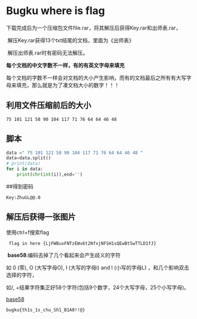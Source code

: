

# Bugku where is flag 

下载完成后为一个压缩包文件file.rar，将其解压后获得Key.rar和出师表.rar，

​	解压Key.rar获得13个txt结尾的文档，里面为《出师表》

​	解压出师表.rar时有密码无法解压。



**每个文档的中文字数不一样，有的有英文字母来填充**

​	每个文档的字数不一样会对文档的大小产生影响，而有的文档最后之所有有大写字母来填充，那么就是为了凑文档大小的数字！！！



## 利用文件压缩前后的大小

```
75 101 121 58 90 104 117 71 76 64 64 46 48
```

## 脚本

```python
data =" 75 101 121 58 90 104 117 71 76 64 64 46 48 "
data=data.split()
# print(data)
for i in data:
    print(chr(int(i)),end='')
```

##得到密码

```
Key:ZhuGL@@.0
```

## 解压后获得一张图片

使用ctrl+f搜索flag

```
 flag in here {LjFWBuxFNTzEWv6t2NfxjNFSH1sQEwBt5wTTLD1fJ}
```

​	**base58**:编码去掉了几个看起来会产生歧义的字符

如 0 (零), O (大写字母O), I (大写的字母i) and l (小写的字母L) ，和几个影响双击选择的字符，

如/, +结果字符集正好58个字符(包括9个数字，24个大写字母，25个小写字母)。

[base58](http://www.metools.info/code/c74.html)

```
bugku{th1s_1s_chu_Sh1_B1A0!!@}
```



